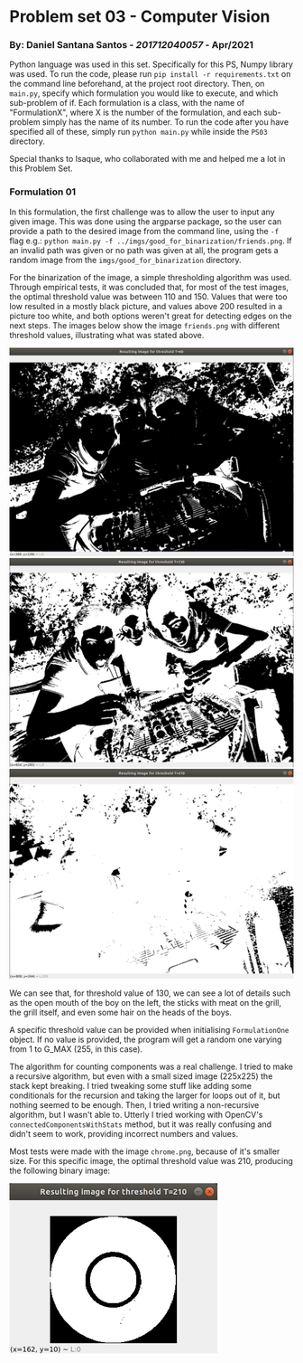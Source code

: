 # Problem set 03 - Computer Vision

### By: Daniel Santana Santos - *201712040057* - Apr/2021

Python language was used in this set. Specifically for this
PS, Numpy library was used. To run the code, please run `pip install -r requirements.txt` on the
command line beforehand, at the project root directory. Then, on `main.py`, specify which formulation you would like to
execute, and which sub-problem of if. Each formulation is a class, with the name of "FormulationX", where X is the 
number of the formulation, and each sub-problem simply has the name of its number. To run the code after you have 
specified all of these, simply run `python main.py` while inside the `PS03` directory.

Special thanks to Isaque, who collaborated with me and helped me a lot in this Problem Set.

### Formulation 01

In this formulation, the first challenge was to allow the user to input any given image. This was done using the argparse
package, so the user can provide a path to the desired image from the command line, using the `-f` flag 
e.g.: `python main.py -f ../imgs/good_for_binarization/friends.png`. If an invalid path was given or no path was given
at all, the program gets a random image from the `imgs/good_for_binarization` directory.

For the binarization of the image, a simple thresholding algorithm was used. Through empirical tests, it was concluded
that, for most of the test images, the optimal threshold value was between 110 and 150. Values that were too low resulted in a
mostly black picture, and values above 200 resulted in a picture too white, and both options weren't great for detecting
edges on the next steps. The images below show the image `friends.png` with different threshold values, illustrating what
was stated above.

![Threshold value of 60](resulting_imgs/f_one/t60.png)
![Threshold value of 130](resulting_imgs/f_one/t130.png)
![Threshold value of 210](resulting_imgs/f_one/t210.png)

We can see that, for threshold value of 130, we can see a lot of details such as the open mouth of the boy on the left,
the sticks with meat on the grill, the grill itself, and even some hair on the heads of the boys.

A specific threshold value can be provided when initialising `FormulationOne` object. If no value is provided, the
program will get a random one varying from 1 to G_MAX (255, in this case).

The algorithm for counting components was a real challenge. I tried to make a recursive algorithm, but even with a small
sized image (225x225) the stack kept breaking. I tried tweaking some stuff like adding some conditionals for the recursion
and taking the larger for loops out of it, but nothing seemed to be enough. Then, I tried writing a non-recursive algorithm,
but I wasn't able to. Utterly I tried working with OpenCV's `connectedComponentsWithStats` method, but it was really
confusing and didn't seem to work, providing incorrect numbers and values. 

Most tests were made with the image `chrome.png`, because of it's smaller size. For this specific image, the optimal 
threshold value was 210, producing the following binary image:

![Threshold value of 210](resulting_imgs/f_one/chrome_binary.png)
